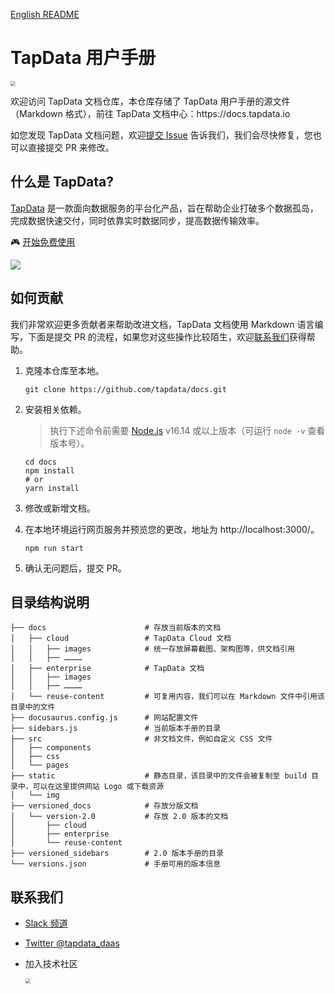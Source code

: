 [English README](README.md)

# TapData 用户手册

<p align="left">
<a href="https://auth.tapdata.net/" rel="nofollow"><img src="https://20778419.s21i.faiusr.com/4/2/ABUIABAEGAAg39a1kQYoqLyr0gEwyAE4Mw.png" style="zoom: 50%;" /></a>
</p>
欢迎访问 TapData 文档仓库，本仓库存储了 TapData 用户手册的源文件（Markdown 格式），前往 TapData 文档中心：https://docs.tapdata.io

如您发现 TapData 文档问题，欢迎[提交 Issue](https://github.com/tapdata/docs/issues/new) 告诉我们，我们会尽快修复，您也可以直接提交 PR 来修改。

## 什么是 TapData?

[TapData](https://tapdata.net/) 是一款面向数据服务的平台化产品，旨在帮助企业打破多个数据孤岛，完成数据快速交付，同时依靠实时数据同步，提高数据传输效率。

🎮 [开始免费使用](https://auth.tapdata.net/)


![](https://20778419.s21i.faiusr.com/3/2/ABUIABADGAAgtLr-lgYotInUhwYwgA84uAg.gif)

## 如何贡献

我们非常欢迎更多贡献者来帮助改进文档，TapData 文档使用 Markdown 语言编写，下面是提交 PR 的流程，如果您对这些操作比较陌生，欢迎[联系我们](#Contact)获得帮助。

1. 克隆本仓库至本地。

   ```shell
   git clone https://github.com/tapdata/docs.git
   ```

2. 安装相关依赖。

   > 执行下述命令前需要 [Node.js](https://nodejs.org/en/download/) v16.14 或以上版本（可运行 `node -v` 查看版本号）。

   ```shell
   cd docs
   npm install
   # or 
   yarn install
   ```

3. 修改或新增文档。

4. 在本地环境运行网页服务并预览您的更改，地址为 http://localhost:3000/。

   ```shell
   npm run start
   ```

5. 确认无问题后，提交 PR。

## 目录结构说明

```shell
├── docs                      # 存放当前版本的文档
│   ├── cloud                 # TapData Cloud 文档
│   │   ├── images            # 统一存放屏幕截图、架构图等，供文档引用
│   │   ├── …………
│   ├── enterprise            # TapData 文档
│   │   ├── images            
│   │   ├── …………
│   └── reuse-content         # 可复用内容，我们可以在 Markdown 文件中引用该目录中的文件
├── docusaurus.config.js      # 网站配置文件
├── sidebars.js               # 当前版本手册的目录
├── src                       # 非文档文件，例如自定义 CSS 文件
│   ├── components
│   ├── css
│   └── pages
├── static                    # 静态目录，该目录中的文件会被复制至 build 目录中，可以在这里提供网站 Logo 或下载资源
│   └── img
├── versioned_docs            # 存放分版文档
│   └── version-2.0           # 存放 2.0 版本的文档
│       ├── cloud
│       ├── enterprise
│       └── reuse-content
├── versioned_sidebars        # 2.0 版本手册的目录
└── versions.json             # 手册可用的版本信息
```



## <span id="Contact">联系我们</span>

- [Slack 频道](https://join.slack.com/t/tapdatacommunity/shared_invite/zt-1biraoxpf-NRTsap0YLlAp99PHIVC9eA)

- [Twitter @tapdata_daas](https://twitter.com/tapdata_daas)

- 加入技术社区 

	<p align="left">
	<a href="https://20778419.s21i.faiusr.com/4/2/ABUIABAEGAAg3Z6tkAYoqdfZ4AIwjAM4jAM.png" rel="nofollow"><img src="https://20778419.s21i.faiusr.com/4/2/ABUIABAEGAAg3Z6tkAYoqdfZ4AIwjAM4jAM.png" style="zoom: 50%;" /></a>
	</p>
	
	
	​			
	​			
	​					
	​			
	​		
	​	

